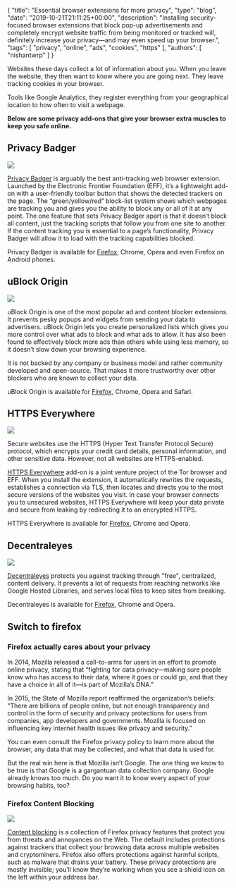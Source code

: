 {
    "title": "Essential browser extensions for more privacy",
    "type": "blog",
    "date": "2019-10-21T21:11:25+00:00",
    "description": "Installing security-focused browser extensions that block pop-up advertisements and completely encrypt website traffic from being monitored or tracked will, definitely increase your privacy—and may even speed up your browser.",
    "tags": [ "privacy", "online", "ads", "cookies", "https" ],
    "authors": [ "nishantwrp" ]
}

Websites these days collect a lot of information about you. When you leave the website, they then want to know where you are going next. They leave tracking cookies in your browser. 

Tools like Google Analytics, they register everything from your geographical location to how often to visit a webpage.

**Below are some privacy add-ons that give your browser extra muscles to keep you safe online.** 

## Privacy Badger

<img src="/img/blog/online-privacy/privacy-badger.png">

[Privacy Badger](https://www.eff.org/privacybadger) is arguably the best anti-tracking web browser extension. Launched by the Electronic Frontier Foundation (EFF), it’s a lightweight add-on with a user-friendly toolbar button that shows the detected trackers on the page. The “green/yellow/red” block-list system shows which webpages are tracking you and gives you the ability to block any or all of it at any point. The one feature that sets Privacy Badger apart is that it doesn’t block all content, just the tracking scripts that follow you from one site to another. If the content tracking you is essential to a page’s functionality, Privacy Badger will allow it to load with the tracking capabilities blocked.

Privacy Badger is available for [Firefox](https://addons.mozilla.org/en-US/firefox/addon/privacy-badger17/), Chrome, Opera and even Firefox on Android phones.

## uBlock Origin

<img src="/img/blog/online-privacy/ublock-origin.png">

uBlock Origin is one of the most popular ad and content blocker extensions. It prevents pesky popups and widgets from sending your data to advertisers. uBlock Origin lets you create personalized lists which gives you more control over what ads to block and what ads to allow. It has also been found to effectively block more ads than others while using less memory, so it doesn’t slow down your browsing experience.

It is not backed by any company or business model and rather community developed and open-source. That makes it more trustworthy over other blockers who are known to collect your data.

uBlock Origin is available for [Firefox](https://addons.mozilla.org/en-US/firefox/addon/ublock-origin/), Chrome, Opera and Safari.

## HTTPS Everywhere

<img src="/img/blog/online-privacy/https.jpg">

Secure websites use the HTTPS (Hyper Text Transfer Protocol Secure) protocol, which encrypts your credit card details, personal information, and other sensitive data. However, not all websites are HTTPS-enabled.

[HTTPS Everywhere](https://www.eff.org/https-everywhere) add-on is a joint venture project of the Tor browser and EFF. When you install the extension, it automatically rewrites the requests, establishes a connection via TLS, then locates and directs you to the most secure versions of the websites you visit. In case your browser connects you to unsecured websites, HTTPS Everywhere will keep your data private and secure from leaking by redirecting it to an encrypted HTTPS.

HTTPS Everywhere is available for [Firefox](https://addons.mozilla.org/en-US/firefox/addon/https-everywhere/), Chrome and Opera.

## Decentraleyes

<img src="/img/blog/online-privacy/decentraleyes.png">

[Decentraleyes](https://decentraleyes.org/) protects you against tracking through "free", centralized, content delivery. It prevents a lot of requests from reaching networks like Google Hosted Libraries, and serves local files to keep sites from breaking.

Decentraleyes is available for [Firefox](https://addons.mozilla.org/en-US/firefox/addon/decentraleyes/), Chrome and Opera.

## Switch to firefox

### Firefox actually cares about your privacy

In 2014, Mozilla released a call-to-arms for users in an effort to promote online privacy, stating that “fighting for data privacy—making sure people know who has access to their data, where it goes or could go, and that they have a choice in all of it—is part of Mozilla’s DNA.”

In 2015, the State of Mozilla report reaffirmed the organization’s beliefs: “There are billions of people online, but not enough transparency and control in the form of security and privacy protections for users from companies, app developers and governments. Mozilla is focused on influencing key internet health issues like privacy and security.”

You can even consult the Firefox privacy policy to learn more about the browser, any data that may be collected, and what that data is used for.

But the real win here is that Mozilla isn’t Google. The one thing we know to be true is that Google is a gargantuan data collection company. Google already knows too much. Do you want it to know every aspect of your browsing habits, too?

### Firefox Content Blocking

<img src="/img/blog/online-privacy/content-blocking.jpg">

[Content blocking](https://support.mozilla.org/en-US/kb/content-blocking) is a collection of Firefox privacy features that protect you from threats and annoyances on the Web. The default includes protections against trackers that collect your browsing data across multiple websites and cryptominers. Firefox also offers protections against harmful scripts, such as malware that drains your battery. These privacy protections are mostly invisible; you’ll know they’re working when you see a shield icon on the left within your address bar. 
